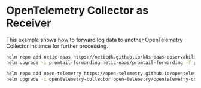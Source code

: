 # OpenTelemetry Collector as Receiver

This example shows how to forward log data to another OpenTelemetry Collector instance
for further processing.

```sh
helm repo add netic-oaas https://neticdk.github.io/k8s-oaas-observability
helm upgrade -i promtail-forwarding netic-oaas/promtail-forwarding -f promtail-forwarding.yaml

helm repo add open-telemetry https://open-telemetry.github.io/opentelemetry-helm-charts
helm upgrade -i opentelemetry-collector open-telemetry/opentelemetry-collector --set mode=deployment --set image.repository=otel/opentelemetry-collector-k8s --set networkPolicy.enabled=true
```
